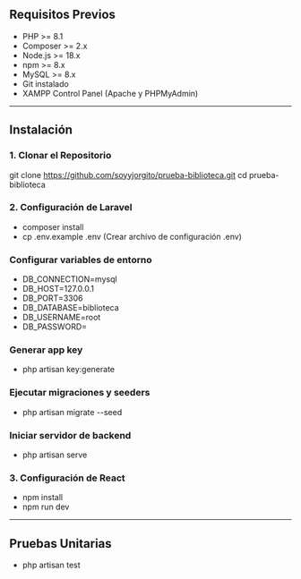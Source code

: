 ## Requisitos Previos

- PHP >= 8.1
- Composer >= 2.x
- Node.js >= 18.x
- npm >= 8.x
- MySQL >= 8.x
- Git instalado
- XAMPP Control Panel (Apache y PHPMyAdmin)

---

## Instalación 

### 1. Clonar el Repositorio
git clone https://github.com/soyyjorgito/prueba-biblioteca.git
cd prueba-biblioteca
### 2. Configuración de Laravel
- composer install
- cp .env.example .env (Crear archivo de configuración .env)
### Configurar variables de entorno
- DB_CONNECTION=mysql
- DB_HOST=127.0.0.1
- DB_PORT=3306
- DB_DATABASE=biblioteca
- DB_USERNAME=root
- DB_PASSWORD=
### Generar app key
- php artisan key:generate
### Ejecutar migraciones y seeders
- php artisan migrate --seed
### Iniciar servidor de backend
- php artisan serve
### 3. Configuración de React
- npm install
- npm run dev

---
## Pruebas Unitarias
- php artisan test
